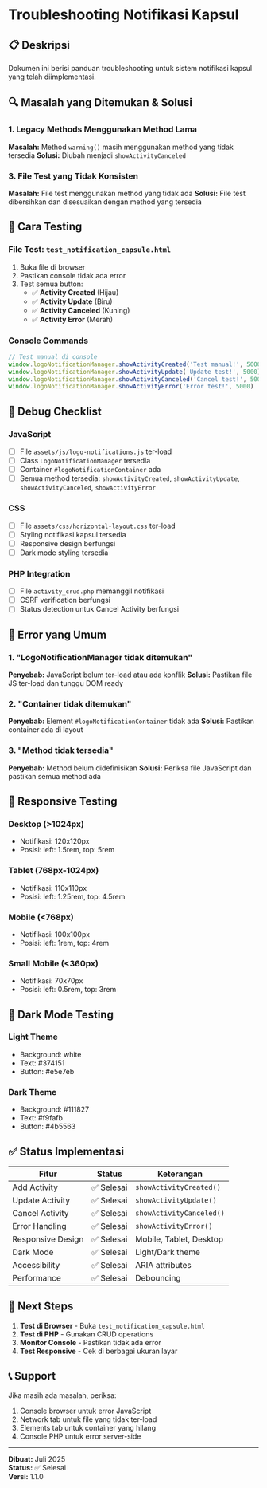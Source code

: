 # Troubleshooting Notifikasi Kapsul

## 📋 Deskripsi
Dokumen ini berisi panduan troubleshooting untuk sistem notifikasi kapsul yang telah diimplementasi.

## 🔍 Masalah yang Ditemukan & Solusi

### 1. Legacy Methods Menggunakan Method Lama
**Masalah:** Method `warning()` masih menggunakan method yang tidak tersedia
**Solusi:** Diubah menjadi `showActivityCanceled`

### 3. File Test yang Tidak Konsisten
**Masalah:** File test menggunakan method yang tidak ada
**Solusi:** File test dibersihkan dan disesuaikan dengan method yang tersedia

## 🧪 Cara Testing

### File Test: `test_notification_capsule.html`
1. Buka file di browser
2. Pastikan console tidak ada error
3. Test semua button:
   - ✅ **Activity Created** (Hijau)
   - ✅ **Activity Update** (Biru)  
   - ✅ **Activity Canceled** (Kuning)
   - ✅ **Activity Error** (Merah)

### Console Commands
```javascript
// Test manual di console
window.logoNotificationManager.showActivityCreated('Test manual!', 5000)
window.logoNotificationManager.showActivityUpdate('Update test!', 5000)
window.logoNotificationManager.showActivityCanceled('Cancel test!', 5000)
window.logoNotificationManager.showActivityError('Error test!', 5000)
```

## 🔧 Debug Checklist

### JavaScript
- [ ] File `assets/js/logo-notifications.js` ter-load
- [ ] Class `LogoNotificationManager` tersedia
- [ ] Container `#logoNotificationContainer` ada
- [ ] Semua method tersedia: `showActivityCreated`, `showActivityUpdate`, `showActivityCanceled`, `showActivityError`

### CSS
- [ ] File `assets/css/horizontal-layout.css` ter-load
- [ ] Styling notifikasi kapsul tersedia
- [ ] Responsive design berfungsi
- [ ] Dark mode styling tersedia

### PHP Integration
- [ ] File `activity_crud.php` memanggil notifikasi
- [ ] CSRF verification berfungsi
- [ ] Status detection untuk Cancel Activity berfungsi

## 🚨 Error yang Umum

### 1. "LogoNotificationManager tidak ditemukan"
**Penyebab:** JavaScript belum ter-load atau ada konflik
**Solusi:** Pastikan file JS ter-load dan tunggu DOM ready

### 2. "Container tidak ditemukan"
**Penyebab:** Element `#logoNotificationContainer` tidak ada
**Solusi:** Pastikan container ada di layout

### 3. "Method tidak tersedia"
**Penyebab:** Method belum didefinisikan
**Solusi:** Periksa file JavaScript dan pastikan semua method ada

## 📱 Responsive Testing

### Desktop (>1024px)
- Notifikasi: 120x120px
- Posisi: left: 1.5rem, top: 5rem

### Tablet (768px-1024px)
- Notifikasi: 110x110px
- Posisi: left: 1.25rem, top: 4.5rem

### Mobile (<768px)
- Notifikasi: 100x100px
- Posisi: left: 1rem, top: 4rem

### Small Mobile (<360px)
- Notifikasi: 70x70px
- Posisi: left: 0.5rem, top: 3rem

## 🌙 Dark Mode Testing

### Light Theme
- Background: white
- Text: #374151
- Button: #e5e7eb

### Dark Theme
- Background: #111827
- Text: #f9fafb
- Button: #4b5563

## ✅ Status Implementasi

| Fitur | Status | Keterangan |
|-------|--------|------------|
| Add Activity | ✅ Selesai | `showActivityCreated()` |
| Update Activity | ✅ Selesai | `showActivityUpdate()` |
| Cancel Activity | ✅ Selesai | `showActivityCanceled()` |
| Error Handling | ✅ Selesai | `showActivityError()` |
| Responsive Design | ✅ Selesai | Mobile, Tablet, Desktop |
| Dark Mode | ✅ Selesai | Light/Dark theme |
| Accessibility | ✅ Selesai | ARIA attributes |
| Performance | ✅ Selesai | Debouncing |

## 🚀 Next Steps

1. **Test di Browser** - Buka `test_notification_capsule.html`
2. **Test di PHP** - Gunakan CRUD operations
3. **Monitor Console** - Pastikan tidak ada error
4. **Test Responsive** - Cek di berbagai ukuran layar

## 📞 Support

Jika masih ada masalah, periksa:
1. Console browser untuk error JavaScript
2. Network tab untuk file yang tidak ter-load
3. Elements tab untuk container yang hilang
4. Console PHP untuk error server-side

---

**Dibuat:** Juli 2025  
**Status:** ✅ Selesai  
**Versi:** 1.1.0
